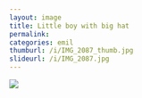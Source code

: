 ```yaml
---
layout: image
title: Little boy with big hat
permalink: 
categories: emil
thumburl: /i/IMG_2087_thumb.jpg
slideurl: /i/IMG_2087.jpg 
---
```

![]({{site.url}}/i/IMG_2087.jpg)


